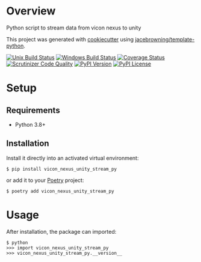 # Overview

Python script to stream data from vicon nexus to unity

This project was generated with [cookiecutter](https://github.com/audreyr/cookiecutter) using [jacebrowning/template-python](https://github.com/jacebrowning/template-python).

[![Unix Build Status](https://img.shields.io/travis/ahmed-shariff/vicon_nexus_unity_stream_py/master.svg?label=unix)](https://travis-ci.org/ahmed-shariff/vicon_nexus_unity_stream_py)
[![Windows Build Status](https://img.shields.io/appveyor/ci/ahmed-shariff/vicon_nexus_unity_stream_py/master.svg?label=windows)](https://ci.appveyor.com/project/ahmed-shariff/vicon_nexus_unity_stream_py)
[![Coverage Status](https://img.shields.io/coveralls/ahmed-shariff/vicon_nexus_unity_stream_py/master.svg)](https://coveralls.io/r/ahmed-shariff/vicon_nexus_unity_stream_py)
[![Scrutinizer Code Quality](https://img.shields.io/scrutinizer/g/ahmed-shariff/vicon_nexus_unity_stream_py.svg)](https://scrutinizer-ci.com/g/ahmed-shariff/vicon_nexus_unity_stream_py/?branch=master)
[![PyPI Version](https://img.shields.io/pypi/v/vicon_nexus_unity_stream_py.svg)](https://pypi.org/project/vicon_nexus_unity_stream_py)
[![PyPI License](https://img.shields.io/pypi/l/vicon_nexus_unity_stream_py.svg)](https://pypi.org/project/vicon_nexus_unity_stream_py)

# Setup

## Requirements

* Python 3.8+

## Installation

Install it directly into an activated virtual environment:

```text
$ pip install vicon_nexus_unity_stream_py
```

or add it to your [Poetry](https://poetry.eustace.io/) project:

```text
$ poetry add vicon_nexus_unity_stream_py
```

# Usage

After installation, the package can imported:

```text
$ python
>>> import vicon_nexus_unity_stream_py
>>> vicon_nexus_unity_stream_py.__version__
```
